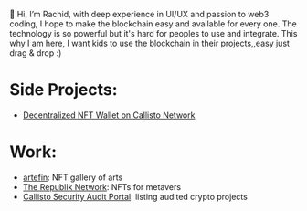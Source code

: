 👋 Hi, I’m Rachid, with deep experience in UI/UX and passion to web3 coding, I hope to make the blockchain easy and available for every one. The technology is so powerful but it's hard for peoples to use and integrate. This why I am here, I want kids to use the blockchain in their projects,,easy just drag & drop :)

# Side Projects:

 - [Decentralized NFT Wallet on Callisto Network](https://callistonian.me/)

# Work:
 - [artefin](https://nft.artefin.cz/): NFT gallery of arts
 - [The Republik Network](https://launchpad-therepublik.netlify.app/): NFTs for metavers
 - [Callisto Security Audit Portal](https://audits.callisto.network/): listing audited crypto projects


<!---
dragnoir/dragnoir is a ✨ special ✨ repository because its `README.md` (this file) appears on your GitHub profile.
You can click the Preview link to take a look at your changes.
--->
